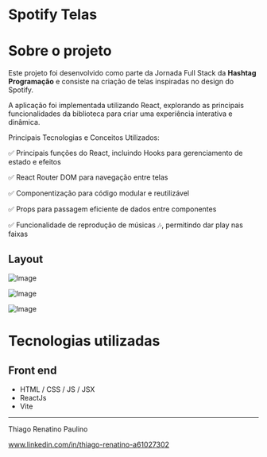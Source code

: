 # Spotify Telas


# Sobre o projeto


Este projeto foi desenvolvido como parte da Jornada Full Stack da **Hashtag Programação** e consiste na criação de telas inspiradas no design do Spotify.

A aplicação foi implementada utilizando React, explorando as principais funcionalidades da biblioteca para criar uma experiência interativa e dinâmica.

Principais Tecnologias e Conceitos Utilizados:

✅ Principais funções do React, incluindo Hooks para gerenciamento de estado e efeitos

✅ React Router DOM para navegação entre telas

✅ Componentização para código modular e reutilizável

✅ Props para passagem eficiente de dados entre componentes

✅ Funcionalidade de reprodução de músicas 🎶, permitindo dar play nas faixas

## Layout
![Image](https://github.com/user-attachments/assets/34747b38-bace-40fd-a84b-8e33e607e2c7)

![Image](https://github.com/user-attachments/assets/44595c25-da70-4e39-aa34-a2006bba8f23)

![Image](https://github.com/user-attachments/assets/8addff38-3717-4c40-8ca6-e5907f2b22e9)



# Tecnologias utilizadas

## Front end
- HTML / CSS / JS / JSX
- ReactJs
- Vite

---


Thiago Renatino Paulino

www.linkedin.com/in/thiago-renatino-a61027302
